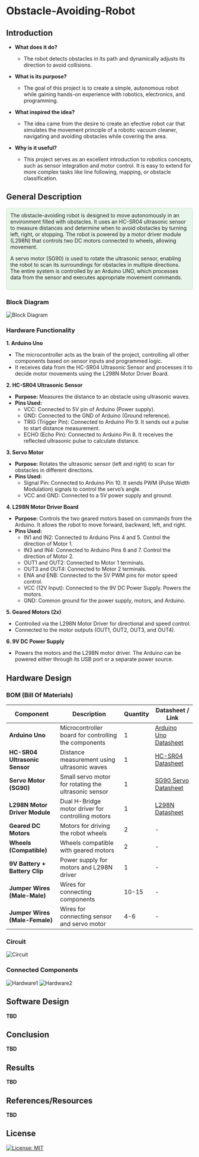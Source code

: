 # Obstacle-Avoiding-Robot

## Introduction
- **What does it do?**
  - The robot detects obstacles in its path and dynamically adjusts its direction to avoid collisions.

- **What is its purpose?**
  - The goal of this project is to create a simple, autonomous robot while gaining hands-on experience with robotics, electronics, and programming.
    
- **What inspired the idea?**
  - The idea came from the desire to create an efective robot car that simulates the movement principle of a robotic vacuum cleaner, navigating and avoiding obstacles while covering the area.

- **Why is it useful?**
  - This project serves as an excellent introduction to robotics concepts, such as sensor integration and motor control. It is easy to extend for more complex tasks like line following, mapping, or obstacle classification.

## General Description
<div style="background-color: #e8f5e9; padding: 10px; border: 1px solid #c8e6c9; border-radius: 5px;">   The obstacle-avoiding robot is designed to move autonomously in an environment filled with obstacles. It uses an HC-SR04 ultrasonic sensor to measure distances and determine when to avoid obstacles by turning left, right, or stopping.
The robot is powered by a motor driver module (L298N) that controls two DC motors connected to wheels, allowing movement.

A servo motor (SG90) is used to rotate the ultrasonic sensor, enabling the robot to scan its surroundings for obstacles in multiple directions. The entire system is controlled by an Arduino UNO, which processes data from the sensor and executes appropriate movement commands.

</div>

### Block Diagram

![Block Diagram](images/BlockDiagram.png)

### Hardware Functionality

**1. Arduino Uno**
- The microcontroller acts as the brain of the project, controlling all other components based on sensor inputs and programmed logic.
- It receives data from the HC-SR04 Ultrasonic Sensor and processes it to decide motor movements using the L298N Motor Driver Board.

**2. HC-SR04 Ultrasonic Sensor**
- **Purpose:** Measures the distance to an obstacle using ultrasonic waves.
- **Pins Used:**
  - VCC: Connected to 5V pin of Arduino (Power supply).
  - GND: Connected to the GND of Arduino (Ground reference).
  - TRIG (Trigger Pin): Connected to Arduino Pin 9. It sends out a pulse to start distance measurement.
  - ECHO (Echo Pin): Connected to Arduino Pin 8. It receives the reflected ultrasonic pulse to calculate distance.
    
**3. Servo Motor**
- **Purpose:** Rotates the ultrasonic sensor (left and right) to scan for obstacles in different directions.
- **Pins Used:**
  - Signal Pin: Connected to Arduino Pin 10. It sends PWM (Pulse Width Modulation) signals to control the servo’s angle.
  - VCC and GND: Connected to a 5V power supply and ground.

**4. L298N Motor Driver Board**
- **Purpose:** Controls the two geared motors based on commands from the Arduino. It allows the robot to move forward, backward, left, and right.
- **Pins Used:**
  - IN1 and IN2: Connected to Arduino Pins 4 and 5. Control the direction of Motor 1.
  - IN3 and IN4: Connected to Arduino Pins 6 and 7. Control the direction of Motor 2.
  - OUT1 and OUT2: Connected to Motor 1 terminals.
  - OUT3 and OUT4: Connected to Motor 2 terminals.
  - ENA and ENB: Connected to the 5V PWM pins for motor speed control.
  - VCC (12V Input): Connected to the 9V DC Power Supply. Powers the motors.
  - GND: Common ground for the power supply, motors, and Arduino.

**5. Geared Motors (2x)**
- Controlled via the L298N Motor Driver for directional and speed control.
- Connected to the motor outputs (OUT1, OUT2, OUT3, and OUT4).

**6. 9V DC Power Supply**
- Powers the motors and the L298N motor driver. The Arduino can be powered either through its USB port or a separate power source.

## Hardware Design
 ### BOM (Bill Of Materials)

| **Component**               | **Description**                                      | **Quantity** | **Datasheet / Link**                                                                 |
|-----------------------------|------------------------------------------------------|--------------|-----------------------------------------------------------------------------------|
| **Arduino Uno**             | Microcontroller board for controlling the components | 1            | [Arduino Uno Datasheet](https://www.alldatasheet.com/datasheet-pdf/view/241077/ATMEL/ATMEGA328P.html)       |
| **HC-SR04 Ultrasonic Sensor** | Distance measurement using ultrasonic waves          | 1            | [HC-SR04 Datasheet](https://www.alldatasheet.com/datasheet-pdf/pdf/1132204/ETC2/HCSR04.html) |
| **Servo Motor (SG90)**      | Small servo motor for rotating the ultrasonic sensor | 1            | [SG90 Servo Datasheet](https://www.alldatasheet.com/datasheet-pdf/pdf/1572383/ETC/SG90.html) |
| **L298N Motor Driver Module** | Dual H-Bridge motor driver for controlling motors    | 1            | [L298N Datasheet](https://www.alldatasheet.com/datasheet-pdf/pdf/22440/STMICROELECTRONICS/L298N.html)              |
| **Geared DC Motors**        | Motors for driving the robot wheels                  | 2            | - |
| **Wheels (Compatible)**     | Wheels compatible with geared motors                 | 2            | -                                                                                 |
| **9V Battery + Battery Clip** | Power supply for motors and L298N driver             | 1            | -                                                                                 |
| **Jumper Wires (Male-Male)** | Wires for connecting components                      | 10-15        | -                                                                                 |
| **Jumper Wires (Male-Female)** | Wires for connecting sensor and servo motor          | 4-6          | -                                                                                 |

### Circuit
![Circuit](images/SchemaElectrica.jpg)

### Connected Components
![Hardware1](images/Hardware1.jpeg)
![Hardware2](images/Hardware2.jpeg)

## Software Design
**TBD**
## Conclusion
**TBD**
## Results
**TBD**
## References/Resources
**TBD**

## License

[![License: MIT](https://img.shields.io/badge/License-MIT-yellow.svg)](LICENSE)


